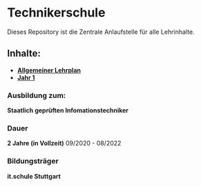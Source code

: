 # Technikerschule
Dieses Repository ist die Zentrale Anlaufstelle für alle Lehrinhalte.

## Inhalte:
+ **[Allgemeiner Lehrplan](/Lehrplan/README.md)**
+ **[Jahr 1](/Jahr%201/README.md)**

### Ausbildung zum:
 **Staatlich geprüften Infomationstechniker**

### Dauer
**2 Jahre (in Vollzeit)** 09/2020 - 08/2022

### Bildungsträger
**it.schule Stuttgart**
